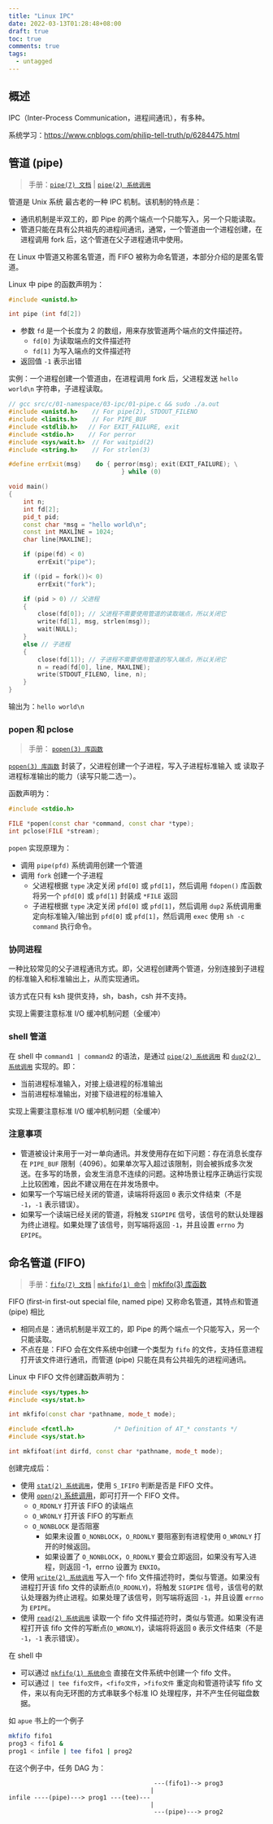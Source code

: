 ```yaml
---
title: "Linux IPC"
date: 2022-03-13T01:28:48+08:00
draft: true
toc: true
comments: true
tags:
  - untagged
---
```


## 概述

IPC（Inter-Process Communication，进程间通讯），有多种。

系统学习：https://www.cnblogs.com/philip-tell-truth/p/6284475.html

## 管道 (pipe)

> 手册：[`pipe(7) 文档`](https://man7.org/linux/man-pages/man7/pipe.7.html) | [`pipe(2) 系统调用`](https://man7.org/linux/man-pages/man2/pipe.2.html)

管道是 Unix 系统 最古老的一种 IPC 机制。该机制的特点是：

* 通讯机制是半双工的，即 Pipe 的两个端点一个只能写入，另一个只能读取。
* 管道只能在具有公共祖先的进程间通讯，通常，一个管道由一个进程创建，在进程调用 fork 后，这个管道在父子进程通讯中使用。

在 Linux 中管道又称匿名管道，而 FIFO 被称为命名管道，本部分介绍的是匿名管道。

Linux 中 pipe 的函数声明为：

```cpp
#include <unistd.h>

int pipe (int fd[2])
```

* 参数 `fd` 是一个长度为 2 的数组，用来存放管道两个端点的文件描述符。
    * `fd[0]` 为读取端点的文件描述符
    * `fd[1]` 为写入端点的文件描述符
* 返回值 `-1` 表示出错

实例：一个进程创建一个管道由，在进程调用 fork 后，父进程发送 `hello world\n` 字符串，子进程读取。

```cpp
// gcc src/c/01-namespace/03-ipc/01-pipe.c && sudo ./a.out
#include <unistd.h>    // For pipe(2), STDOUT_FILENO
#include <limits.h>    // For PIPE_BUF
#include <stdlib.h>   // For EXIT_FAILURE, exit
#include <stdio.h>    // For perror
#include <sys/wait.h>  // For waitpid(2)
#include <string.h>    // For strlen(3)

#define errExit(msg)    do { perror(msg); exit(EXIT_FAILURE); \
                               } while (0)

void main()
{
    int n;
    int fd[2];
    pid_t pid;
    const char *msg = "hello world\n";
    const int MAXLINE = 1024;
    char line[MAXLINE];

    if (pipe(fd) < 0)
        errExit("pipe");

    if ((pid = fork())< 0)
        errExit("fork");

    if (pid > 0) // 父进程
    {
        close(fd[0]); // 父进程不需要使用管道的读取端点，所以关闭它
        write(fd[1], msg, strlen(msg));
        wait(NULL);
    }
    else // 子进程
    {
        close(fd[1]); // 子进程不需要使用管道的写入端点，所以关闭它
        n = read(fd[0], line, MAXLINE);
        write(STDOUT_FILENO, line, n);
    }
}
```

输出为：`hello world\n`

### popen 和 pclose

> 手册： [`popen(3) 库函数`](https://man7.org/linux/man-pages/man3/popen.3.html)

[`popen(3) 库函数`](https://man7.org/linux/man-pages/man3/popen.3.html) 封装了，父进程创建一个子进程，写入子进程标准输入 或 读取子进程标准输出的能力（读写只能二选一）。

函数声明为：

```cpp
#include <stdio.h>

FILE *popen(const char *command, const char *type);
int pclose(FILE *stream);
```

`popen` 实现原理为：

* 调用 `pipe(pfd)` 系统调用创建一个管道
* 调用 `fork` 创建一个子进程
    * 父进程根据 `type` 决定关闭 `pfd[0]` 或 `pfd[1]`，然后调用 `fdopen()` 库函数将另一个 `pfd[0]` 或 `pfd[1]` 封装成 `*FILE` 返回
    * 子进程根据 `type` 决定关闭 `pfd[0]` 或 `pfd[1]`，然后调用 `dup2` 系统调用重定向标准输入/输出到 `pfd[0]` 或 `pfd[1]`，然后调用 `exec` 使用 `sh -c command` 执行命令。

### 协同进程

一种比较常见的父子进程通讯方式。即，父进程创建两个管道，分别连接到子进程的标准输入和标准输出上，从而实现通讯。

该方式在只有 ksh 提供支持，sh，bash，csh 并不支持。

实现上需要注意标准 I/O 缓冲机制问题（全缓冲）

### shell 管道

在 shell 中 `command1 | command2` 的语法，是通过 [`pipe(2) 系统调用`](https://man7.org/linux/man-pages/man2/pipe.2.html) 和 [`dup2(2) 系统调用`](https://man7.org/linux/man-pages/man2/dup.2.html) 实现的。即：

* 当前进程标准输入，对接上级进程的标准输出
* 当前进程标准输出，对接下级进程的标准输入

实现上需要注意标准 I/O 缓冲机制问题（全缓冲）

### 注意事项

* 管道被设计来用于一对一单向通讯。并发使用存在如下问题：存在消息长度存在 `PIPE_BUF` 限制（4096）。如果单次写入超过该限制，则会被拆成多次发送。在多写的场景，会发生消息不连续的问题。这种场景让程序正确运行实现上比较困难，因此不建议用在在并发场景中。
* 如果写一个写端已经关闭的管道，读端将将返回 `0` 表示文件结束（不是 `-1`，`-1` 表示错误）。
* 如果写一个读端已经关闭的管道，将触发 `SIGPIPE` 信号，该信号的默认处理器为终止进程。如果处理了该信号，则写端将返回 `-1`，并且设置 `errno` 为 `EPIPE`。

## 命名管道 (FIFO)

> 手册：[`fifo(7) 文档`](https://man7.org/linux/man-pages/man7/fifo.7.html) | [`mkfifo(1) 命令`](https://man7.org/linux/man-pages/man1/mkfifo.1.html) | [mkfifo(3) 库函数](https://man7.org/linux/man-pages/man3/mkfifo.3.html)

FIFO (first-in first-out special file, named pipe) 又称命名管道，其特点和管道 (pipe) 相比

* 相同点是：通讯机制是半双工的，即 Pipe 的两个端点一个只能写入，另一个只能读取。
* 不点在是：FIFO 会在文件系统中创建一个类型为 `fifo` 的文件，支持任意进程打开该文件进行通讯，而管道 (pipe) 只能在具有公共祖先的进程间通讯。

Linux 中 FIFO 文件创建函数声明为：

```cpp
#include <sys/types.h>
#include <sys/stat.h>

int mkfifo(const char *pathname, mode_t mode);

#include <fcntl.h>           /* Definition of AT_* constants */
#include <sys/stat.h>

int mkfifoat(int dirfd, const char *pathname, mode_t mode);
```

创建完成后：

* 使用 [`stat(2) 系统调用`](https://man7.org/linux/man-pages/man2/lstat.2.html)，使用 `S_IFIFO` 判断是否是 FIFO 文件。
* 使用 [`open(2)` 系统调用](https://man7.org/linux/man-pages/man2/open.2.html)，即可打开一个 FIFO 文件。
    * `O_RDONLY` 打开该 FIFO 的读端点
    * `O_WRONLY` 打开该 FIFO 的写断点
    * `O_NONBLOCK` 是否阻塞
        * 如果未设置 `O_NONBLOCK`，`O_RDONLY` 要阻塞到有进程使用 `O_WRONLY` 打开的时候返回。
        * 如果设置了 `O_NONBLOCK`，`O_RDONLY` 要会立即返回，如果没有写入进程，则返回 -1，errno 设置为 `ENXIO`。
* 使用 [`write(2) 系统调用`](https://man7.org/linux/man-pages/man2/write.2.html) 写入一个 fifo 文件描述符时，类似与管道。如果没有进程打开该 fifo 文件的读断点(`O_RDONLY`)，将触发 `SIGPIPE` 信号，该信号的默认处理器为终止进程。如果处理了该信号，则写端将返回 `-1`，并且设置 `errno` 为 `EPIPE`。
* 使用 [`read(2) 系统调用`](https://man7.org/linux/man-pages/man2/read.2.html) 读取一个 fifo 文件描述符时，类似与管道。如果没有进程打开该 fifo 文件的写断点(`O_WRONLY`)，读端将将返回 `0` 表示文件结束（不是 `-1`，`-1` 表示错误）。

在 shell 中

* 可以通过 [`mkfifo(1) 系统命令`](https://man7.org/linux/man-pages/man1/mkfifo.1.html) 直接在文件系统中创建一个 fifo 文件。
* 可以通过 `| tee fifo文件`，`<fifo文件`，`>fifo文件` 重定向和管道符读写 fifo 文件，来以有向无环图的方式串联多个标准 IO 处理程序，并不产生任何磁盘数据。

如 `apue` 书上的一个例子

```bash
mkfifo fifo1
prog3 < fifo1 &
prog1 < infile | tee fifo1 | prog2
```

在这个例子中，任务 DAG 为：

```
                                        ---(fifo1)--> prog3
                                       |
infile ----(pipe)---> prog1 ---(tee)---
                                       |
                                        ---(pipe)---> prog2
```
